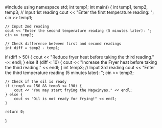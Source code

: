 #include <iostream>
using namespace std;
int temp1;
int main() {
    int temp1, temp2, temp3;
 // Input 1st reading
    cout << "Enter the first temperature reading: ";
    cin >> temp1;

    // Input 2nd reading
    cout << "Enter the second temperature reading (5 minutes later): ";
    cin >> temp2;

    // Check difference between first and second readings
    int diff = temp2 - temp1;

 if (diff > 50) {
        cout << "Reduce fryer heat before taking the third reading." << endl;
    } else if (diff < 10) {
        cout << "Increase the Fryer heat before taking the third reading." << endl;
    }
int temp3;
    // Input 3rd reading
    cout << "Enter the third temperature reading (5 minutes later): ";
    cin >> temp3;

    // Check if the oil is ready
    if (temp3 >= 150 && temp3 <= 190) {
        cout << "You may start frying the Magwinyas." << endl;
    } else {
        cout << "Oil is not ready for frying!" << endl;
    }

    return 0;
}
